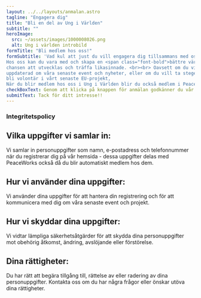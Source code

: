 ```yaml
---
layout: ../../layouts/anmalan.astro
tagline: "Engagera dig"
title: "Bli en del av Ung i Världen"
subtitle: ""
heroImage:
  src: ~/assets/images/1000008026.png
  alt: Ung i världen introbild
formTitle: "Bli medlem hos oss!"
formSubtitle: 'Vad kul att just du vill engagera dig tillsammans med oss! Vi är ett ungdomsförbund som   brinner för att ge ungdomar möjlighet att engagera sig i globala utvecklingsfrågor.
Hos oss kan du vara med och skapa en <span class="font-bold">bättre värld</span>, samtidigt som du får
chansen att utvecklas och träffa likasinnade. <br><br> Oavsett om du vill hålla dig
uppdaterad om våra senaste event och nyheter, eller om du vill ta steget och
bli volontär i vårt senaste EU-projekt,
När du blir medlem hos oss i Ung i Världen blir du också medlem i PeaceWorks automatiskt! PeaceWorks Sweden är en freds- och ungdomsorganisation som verkar utifrån principer om internationell solidaritet, jämlikhet och kritisk reflektion. Organisationen arbetar för en rättvis och jämlik värld genom att främja ungas organisering mot sociala orättvisor och strukturellt våld i alla dess former. Verksamheten fokuserar på antirasism, feminism och global rättvisa och bedrivs genom projekt, folkbildning, påverkansarbete och vidareförmedling av stöd till ungdomsrörelsen. <br><br> <span class="bg-primary text-white font-bold px-1">har vi en plats för dig.</span>'
checkBoxText: Genom att klicka på knappen för anmälan godkänner du vår integritetspolicy och samtycker till behandling av dina personuppgifter i enlighet med GDPR.
submitText: Tack för ditt intresse!!
---
```


<h3 id="integritetspolicy" class="text-primary"> Integritetspolicy</h3>

## Vilka uppgifter vi samlar in:
Vi samlar in personuppgifter som namn, e-postadress och telefonnummer när du registrerar dig på vår hemsida - dessa uppgifter delas med PeaceWorks också då du blir automatiskt medlem hos dem.

## Hur vi använder dina uppgifter:
Vi använder dina uppgifter för att hantera din registrering och för att kommunicera med dig om våra senaste event och projekt.

## Hur vi skyddar dina uppgifter:
Vi vidtar lämpliga säkerhetsåtgärder för att skydda dina personuppgifter mot obehörig åtkomst, ändring, avslöjande eller förstörelse.

## Dina rättigheter:
Du har rätt att begära tillgång till, rättelse av eller radering av dina personuppgifter. Kontakta oss om du har några frågor eller önskar utöva dina rättigheter.
